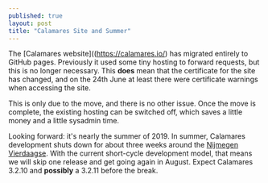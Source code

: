 ```yaml
---
published: true
layout: post
title: "Calamares Site and Summer"
---
```

The [Calamares website]((https://calamares.io/) has migrated entirely
to GitHub pages. Previously it used some tiny hosting to forward
requests, but this is no longer necessary. This **does** mean that
the certificate for the site has changed, and on the 24th June at
least there were certificate warnings when accessing the site.

This is only due to the move, and there is no other issue. Once the
move is complete, the existing hosting can be switched off, which
saves a little money and a little sysadmin time.

Looking forward: it's nearly the summer of 2019. In summer, Calamares
development shuts down for about three weeks around the
[Nijmegen Vierdaagse](https://www.4daagse.nl/en/). With the
current short-cycle development model, that means we will
skip one release and get going again in August. Expect
Calamares 3.2.10 and **possibly** a 3.2.11 before the break.
